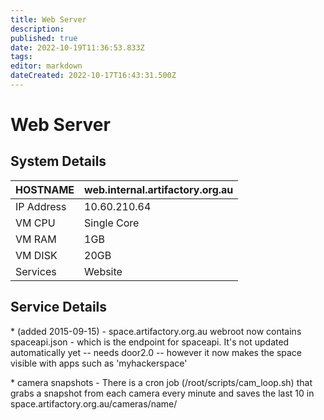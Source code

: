 ```yaml
---
title: Web Server
description: 
published: true
date: 2022-10-19T11:36:53.833Z
tags: 
editor: markdown
dateCreated: 2022-10-17T16:43:31.500Z
---
```


# Web Server

## System Details

| HOSTNAME   | web.internal.artifactory.org.au |
|------------|---------------------------------|
| IP Address | 10.60.210.64                    |
| VM CPU     | Single Core                     |
| VM RAM     | 1GB                             |
| VM DISK    | 20GB                            |
| Services   | Website                         |

## Service Details

\* (added 2015-09-15) - space.artifactory.org.au webroot now contains spaceapi.json - which is the endpoint for spaceapi. It's not updated automatically yet -- needs door2.0 -- however it now makes the space visible with apps such as 'myhackerspace'

\* camera snapshots - There is a cron job (/root/scripts/cam_loop.sh) that grabs a snapshot from each camera every minute and saves the last 10 in space.artifactory.org.au/cameras/name/
